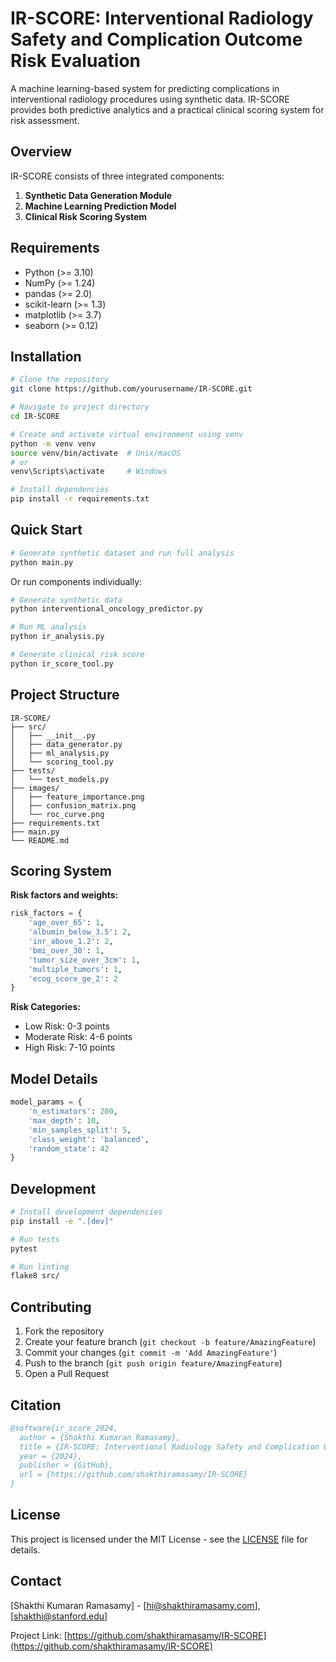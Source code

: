 # IR-SCORE: Interventional Radiology Safety and Complication Outcome Risk Evaluation

A machine learning-based system for predicting complications in interventional radiology procedures using synthetic data. IR-SCORE provides both predictive analytics and a practical clinical scoring system for risk assessment.

## Overview

IR-SCORE consists of three integrated components:

1. **Synthetic Data Generation Module**
2. **Machine Learning Prediction Model**
3. **Clinical Risk Scoring System**

## Requirements

- Python (>= 3.10)
- NumPy (>= 1.24)
- pandas (>= 2.0)
- scikit-learn (>= 1.3)
- matplotlib (>= 3.7)
- seaborn (>= 0.12)

## Installation

```bash
# Clone the repository
git clone https://github.com/yourusername/IR-SCORE.git

# Navigate to project directory
cd IR-SCORE

# Create and activate virtual environment using venv
python -m venv venv
source venv/bin/activate  # Unix/macOS
# or
venv\Scripts\activate     # Windows

# Install dependencies
pip install -r requirements.txt
```

## Quick Start

```bash
# Generate synthetic dataset and run full analysis
python main.py
```

Or run components individually:

```bash
# Generate synthetic data
python interventional_oncology_predictor.py

# Run ML analysis
python ir_analysis.py

# Generate clinical risk score
python ir_score_tool.py
```

## Project Structure

```
IR-SCORE/
├── src/
│   ├── __init__.py
│   ├── data_generator.py
│   ├── ml_analysis.py
│   └── scoring_tool.py
├── tests/
│   └── test_models.py
├── images/
│   ├── feature_importance.png
│   ├── confusion_matrix.png
│   └── roc_curve.png
├── requirements.txt
├── main.py
└── README.md
```

## Scoring System

**Risk factors and weights:**

```python
risk_factors = {
    'age_over_65': 1,
    'albumin_below_3.5': 2,
    'inr_above_1.2': 2,
    'bmi_over_30': 1,
    'tumor_size_over_3cm': 1,
    'multiple_tumors': 1,
    'ecog_score_ge_2': 2
}
```

**Risk Categories:**

- Low Risk: 0-3 points
- Moderate Risk: 4-6 points
- High Risk: 7-10 points

## Model Details

```python
model_params = {
    'n_estimators': 200,
    'max_depth': 10,
    'min_samples_split': 5,
    'class_weight': 'balanced',
    'random_state': 42
}
```

## Development

```bash
# Install development dependencies
pip install -e ".[dev]"

# Run tests
pytest

# Run linting
flake8 src/
```

## Contributing

1. Fork the repository
2. Create your feature branch (`git checkout -b feature/AmazingFeature`)
3. Commit your changes (`git commit -m 'Add AmazingFeature'`)
4. Push to the branch (`git push origin feature/AmazingFeature`)
5. Open a Pull Request

## Citation

```bibtex
@software{ir_score_2024,
  author = {Shakthi Kumaran Ramasamy},
  title = {IR-SCORE: Interventional Radiology Safety and Complication Outcome Risk Evaluation},
  year = {2024},
  publisher = {GitHub},
  url = {https://github.com/shakthiramasamy/IR-SCORE}
}
```

## License

This project is licensed under the MIT License - see the [LICENSE](LICENSE) file for details.

## Contact

[Shakthi Kumaran Ramasamy] - [hi@shakthiramasamy.com], [shakthi@stanford.edu]

Project Link: [https://github.com/shakthiramasamy/IR-SCORE](https://github.com/shakthiramasamy/IR-SCORE)
